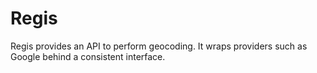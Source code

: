 # Regis

Regis provides an API to perform geocoding. It wraps providers such as Google behind a consistent interface.
